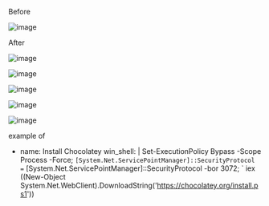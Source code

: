 Before

![image](https://github.com/user-attachments/assets/ab9b46c2-5470-4b5f-b34d-4390d8386de9)


After

![image](https://github.com/user-attachments/assets/1098b455-9ef8-4c4e-b634-ebc5fac0266f)


![image](https://github.com/user-attachments/assets/c625c3ba-079e-482e-ae66-1590fb37c5f3)

![image](https://github.com/user-attachments/assets/56385336-8bda-4048-b338-a189d8414ffe)

![image](https://github.com/user-attachments/assets/dfec2b5c-8504-4ff1-86a9-24b3c3293441)


![image](https://github.com/user-attachments/assets/f4a176ae-7eda-45db-8cf4-2f32e831c8f8)




example of 

- name: Install Chocolatey
  win_shell: |
    Set-ExecutionPolicy Bypass -Scope Process -Force; `
    [System.Net.ServicePointManager]::SecurityProtocol = `
    [System.Net.ServicePointManager]::SecurityProtocol -bor 3072; `
    iex ((New-Object System.Net.WebClient).DownloadString('https://chocolatey.org/install.ps1'))
